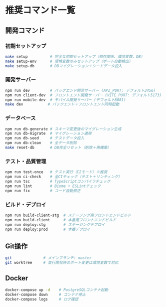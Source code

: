 # 推奨コマンド一覧

## 開発コマンド

### 初期セットアップ
```bash
make setup          # 完全な初期セットアップ（依存関係、環境変数、DB）
make setup-env      # 環境変数のみセットアップ（ポート自動検出）
make setup-db       # DBマイグレーション＋シードデータ投入
```

### 開発サーバー
```bash
npm run dev         # バックエンド開発サーバー (API_PORT: デフォルト3456)
npm run client-dev  # フロントエンド開発サーバー (VITE_PORT: デフォルト5173)
npm run mobile-dev  # モバイル開発サーバー (デフォルト8081)
make dev           # バックエンド＋フロントエンド同時起動
```

### データベース
```bash
npm run db-generate # スキーマ変更後のマイグレーション生成
npm run db-migrate  # マイグレーション適用
npm run db-seed     # テストデータ投入
npm run db-clean    # 全データ削除
make reset-db       # DB完全リセット（削除＋再構築）
```

### テスト・品質管理
```bash
npm run test-once   # テスト実行（CIモード）※推奨
npm run ci-check    # 全CIチェック（テスト＋リンティング）
npm run tsc         # TypeScriptコンパイラチェック
npm run lint        # Biome + ESLintチェック
npm run fix         # コード自動修正
```

### ビルド・デプロイ
```bash
npm run build-client-stg  # ステージング用フロントエンドビルド
npm run build-client      # 本番用フロントエンドビルド
npm run deploy:stg        # ステージングデプロイ
npm run deploy:prod       # 本番デプロイ
```

## Git操作
```bash
git              # メインブランチ: master
git worktree     # 並行開発時のポート変更は環境変数で対応
```

## Docker
```bash
docker-compose up -d    # PostgreSQLコンテナ起動
docker-compose down     # コンテナ停止
docker-compose logs     # ログ確認
```